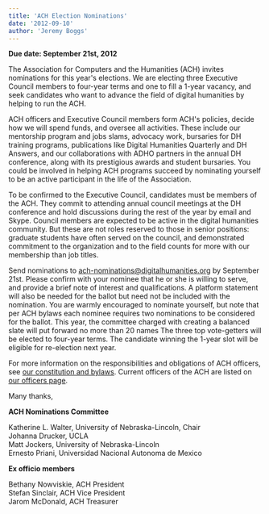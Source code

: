 ```yaml
---
title: 'ACH Election Nominations'
date: '2012-09-10'
author: 'Jeremy Boggs'
---
```

**Due date: September 21st, 2012**

The Association for Computers and the Humanities (ACH) invites nominations for this year's elections. We are electing three Executive Council members to four-year terms and one to fill a 1-year vacancy, and seek candidates who want to advance the field of digital humanities by helping to run the ACH.

ACH officers and Executive Council members form ACH's policies, decide how we will spend funds, and oversee all activities. These include our mentorship program and jobs slams, advocacy work, bursaries for DH training programs, publications like Digital Humanities Quarterly and DH Answers, and our collaborations with ADHO partners in the annual DH conference, along with its prestigious awards and student bursaries. You could be involved in helping ACH programs succeed by nominating yourself to be an active participant in the life of the Association.

To be confirmed to the Executive Council, candidates must be members of the ACH. They commit to attending annual council meetings at the DH conference and hold discussions during the rest of the year by email and Skype. Council members are expected to be active in the digital humanities community. But these are not roles reserved to those in senior positions: graduate students have often served on the council, and demonstrated commitment to the organization and to the field counts for more with our membership than job titles.

Send nominations to [ach-nominations@digitalhumanities.org](mailto:ach-nominations@digitalhumanities.org) by September 21st. Please confirm with your nominee that he or she is willing to serve, and provide a brief note of interest and qualifications. A platform statement will also be needed for the ballot but need not be included with the nomination. You are warmly encouraged to nominate yourself, but note that per ACH bylaws each nominee requires two nominations to be considered for the ballot. This year, the committee charged with creating a balanced slate will put forward no more than 20 names The three top vote-getters will be elected to four-year terms. The candidate winning the 1-year slot will be eligible for re-election next year.

For more information on the responsibilities and obligations of ACH officers, see [our constitution and bylaws](/about/constitution). Current officers of the ACH are listed on [our officers page](/about/officers).

Many thanks,

**ACH Nominations Committee**

Katherine L. Walter, University of Nebraska-Lincoln, Chair  
Johanna Drucker, UCLA  
Matt Jockers, University of Nebraska-Lincoln  
Ernesto Priani, Universidad Nacional Autonoma de Mexico

**Ex officio members**

Bethany Nowviskie, ACH President  
Stefan Sinclair, ACH Vice President  
Jarom McDonald, ACH Treasurer

